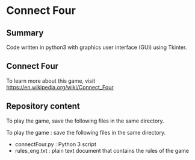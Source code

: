 # Connect Four

## Summary

Code written in python3 with graphics user interface (GUI) using Tkinter.

## Connect Four

To learn more about this game, visit https://en.wikipedia.org/wiki/Connect_Four

## Repository content

To play the game, save the following files in the same directory.

To play the game : save the following files in the same directory.

* connectFour.py : Python 3 script
* rules_eng.txt : plain text document that contains the rules of the game

